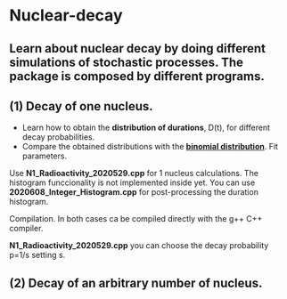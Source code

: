 # Nuclear-decay
## Learn about nuclear decay by doing different simulations of stochastic processes. The package is composed by different programs.

## (1) Decay of one nucleus.

- Learn how to obtain the **distribution of durations**, D(t), for different decay probabilities.
- Compare the obtained distributions with the **[binomial distribution](https://en.wikipedia.org/wiki/Binomial_distribution#:~:text=In%20probability%20theory%20and%20statistics,%2Fone%20(with%20probability%20p))**. Fit parameters.

Use **N1_Radioactivity_2020529.cpp** for 1 nucleus calculations. The histogram funccionality is not implemented inside yet. You can use **2020608_Integer_Histogram.cpp** for post-processing the duration histogram.

Compilation. In both cases ca be compiled directly with the g++ C++ compiler.

**N1_Radioactivity_2020529.cpp** you can choose the decay probability p=1/s setting s.

## (2) Decay of an arbitrary number of nucleus.
